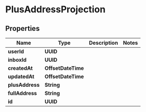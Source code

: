 

# PlusAddressProjection


## Properties

| Name | Type | Description | Notes |
|------------ | ------------- | ------------- | -------------|
|**userId** | **UUID** |  |  |
|**inboxId** | **UUID** |  |  |
|**createdAt** | **OffsetDateTime** |  |  |
|**updatedAt** | **OffsetDateTime** |  |  |
|**plusAddress** | **String** |  |  |
|**fullAddress** | **String** |  |  |
|**id** | **UUID** |  |  |



